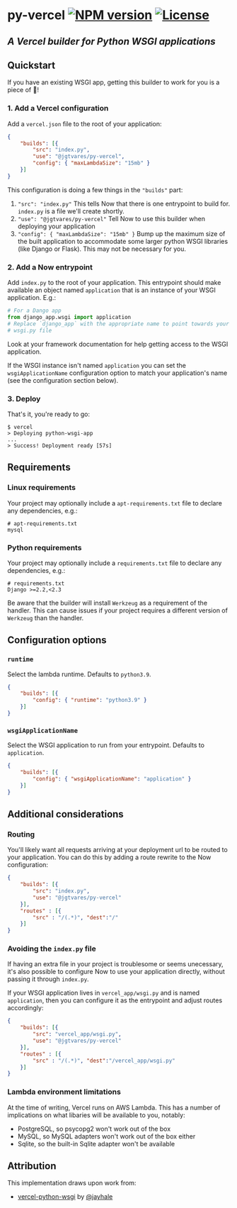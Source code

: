 # py-vercel [![NPM version](https://img.shields.io/npm/v/@jgtvares/py-vercel.svg)](https://www.npmjs.com/package/@jgtvares/py-vercel) [![License](https://img.shields.io/npm/l/@jgtvares/py-vercel)](https://github.com/jgtvares/py-vercel/blob/main/LICENSE.md)

## *A Vercel builder for Python WSGI applications*

## Quickstart

If you have an existing WSGI app, getting this builder to work for you is a
piece of 🍰!

### 1. Add a Vercel configuration

Add a `vercel.json` file to the root of your application:

```json
{
    "builds": [{
        "src": "index.py",
        "use": "@jgtvares/py-vercel",
        "config": { "maxLambdaSize": "15mb" }
    }]
}
```

This configuration is doing a few things in the `"builds"` part:

1. `"src": "index.py"`
   This tells Now that there is one entrypoint to build for. `index.py` is a
   file we'll create shortly.
2. `"use": "@jgtvares/py-vercel"`
   Tell Now to use this builder when deploying your application
3. `"config": { "maxLambdaSize": "15mb" }`
   Bump up the maximum size of the built application to accommodate some larger
   python WSGI libraries (like Django or Flask). This may not be necessary for
   you.

### 2. Add a Now entrypoint

Add `index.py` to the root of your application. This entrypoint should make
available an object named `application` that is an instance of your WSGI
application. E.g.:

```python
# For a Dango app
from django_app.wsgi import application
# Replace `django_app` with the appropriate name to point towards your project's
# wsgi.py file
```

Look at your framework documentation for help getting access to the WSGI
application.

If the WSGI instance isn't named `application` you can set the
`wsgiApplicationName` configuration option to match your application's name (see
the configuration section below).

### 3. Deploy

That's it, you're ready to go:

```console
$ vercel
> Deploying python-wsgi-app
...
> Success! Deployment ready [57s]
```

## Requirements

### Linux requirements

Your project may optionally include a `apt-requirements.txt` file to declare any
dependencies, e.g.:

```text
# apt-requirements.txt
mysql
```

### Python requirements

Your project may optionally include a `requirements.txt` file to declare any
dependencies, e.g.:

```text
# requirements.txt
Django >=2.2,<2.3
```

Be aware that the builder will install `Werkzeug` as a requirement of the
handler. This can cause issues if your project requires a different version of
`Werkzeug` than the handler.

## Configuration options

### `runtime`

Select the lambda runtime. Defaults to `python3.9`.

```json
{
    "builds": [{
        "config": { "runtime": "python3.9" }
    }]
}
```

### `wsgiApplicationName`

Select the WSGI application to run from your entrypoint. Defaults to
`application`.

```json
{
    "builds": [{
        "config": { "wsgiApplicationName": "application" }
    }]
}
```

## Additional considerations

### Routing

You'll likely want all requests arriving at your deployment url to be routed to
your application. You can do this by adding a route rewrite to the Now
configuration:

```json
{
    "builds": [{
        "src": "index.py",
        "use": "@jgtvares/py-vercel"
    }],
    "routes" : [{
        "src" : "/(.*)", "dest":"/"
    }]
}
```

### Avoiding the `index.py` file

If having an extra file in your project is troublesome or seems unecessary, it's
also possible to configure Now to use your application directly, without passing
it through `index.py`.

If your WSGI application lives in `vercel_app/wsgi.py` and is named `application`,
then you can configure it as the entrypoint and adjust routes accordingly:

```json
{
    "builds": [{
        "src": "vercel_app/wsgi.py",
        "use": "@jgtvares/py-vercel"
    }],
    "routes" : [{
        "src" : "/(.*)", "dest":"/vercel_app/wsgi.py"
    }]
}
```

### Lambda environment limitations

At the time of writing, Vercel runs on AWS Lambda. This has a number of
implications on what libaries will be available to you, notably:

- PostgreSQL, so psycopg2 won't work out of the box
- MySQL, so MySQL adapters won't work out of the box either
- Sqlite, so the built-in Sqlite adapter won't be available

## Attribution

This implementation draws upon work from:

- [vercel-python-wsgi](https://github.com/jayhale/vercel-python-wsgi) by
   [@jayhale](https://github.com/jayhale)
